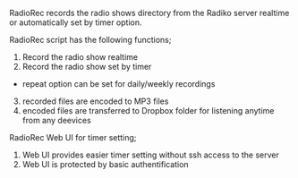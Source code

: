 RadioRec records the radio shows directory from the Radiko server realtime or automatically set by timer option.

RadioRec script has the following functions;

1. Record the radio show realtime
2. Record the radio show set by timer
  - repeat option can be set for daily/weekly recordings
3. recorded files are encoded to MP3 files
4. encoded files are transferred to Dropbox folder for listening anytime from any deevices

RadioRec Web UI for timer setting;

1. Web UI provides easier timer setting without ssh access to the server
2. Web UI is protected by basic authentification 
